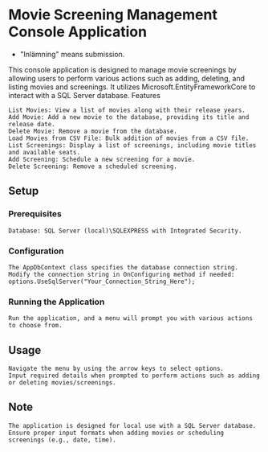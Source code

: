 # Movie Screening Management Console Application

* "Inlämning" means submission.

This console application is designed to manage movie screenings by allowing users to perform various actions such as adding, deleting, and listing movies and screenings. It utilizes Microsoft.EntityFrameworkCore to interact with a SQL Server database.
Features

    List Movies: View a list of movies along with their release years.
    Add Movie: Add a new movie to the database, providing its title and release date.
    Delete Movie: Remove a movie from the database.
    Load Movies from CSV File: Bulk addition of movies from a CSV file.
    List Screenings: Display a list of screenings, including movie titles and available seats.
    Add Screening: Schedule a new screening for a movie.
    Delete Screening: Remove a scheduled screening.

## Setup
### Prerequisites

    Database: SQL Server (local)\SQLEXPRESS with Integrated Security.

### Configuration

    The AppDbContext class specifies the database connection string.
    Modify the connection string in OnConfiguring method if needed: options.UseSqlServer("Your_Connection_String_Here");

### Running the Application

    Run the application, and a menu will prompt you with various actions to choose from.

## Usage

    Navigate the menu by using the arrow keys to select options.
    Input required details when prompted to perform actions such as adding or deleting movies/screenings.

## Note

    The application is designed for local use with a SQL Server database.
    Ensure proper input formats when adding movies or scheduling screenings (e.g., date, time).